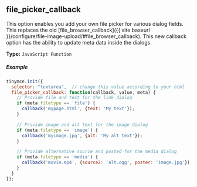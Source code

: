 ## file_picker_callback

This option enables you add your own file picker for various dialog fields. This replaces the old [file_browser_callback]({{ site.baseurl }}/configure/file-image-upload/#file_browser_callback). This new callback option has the ability to update meta data inside the dialogs.

**Type:** `JavaScript Function`

##### Example

```js
tinymce.init({
  selector: "textarea",  // change this value according to your html
  file_picker_callback: function(callback, value, meta) {
    // Provide file and text for the link dialog
    if (meta.filetype == 'file') {
      callback('mypage.html', {text: 'My text'});
    }

    // Provide image and alt text for the image dialog
    if (meta.filetype == 'image') {
      callback('myimage.jpg', {alt: 'My alt text'});
    }

    // Provide alternative source and posted for the media dialog
    if (meta.filetype == 'media') {
      callback('movie.mp4', {source2: 'alt.ogg', poster: 'image.jpg'});
    }
  }
});
```
